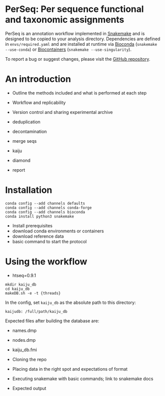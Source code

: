 # PerSeq: Per sequence functional and taxonomic assignments

PerSeq is an annotation workflow implemented in [Snakemake](https://snakemake.readthedocs.io/en/stable/) and is designed to be copied to your analysis directory. Dependencies are defined in
``envs/required.yaml`` and are installed at runtime via [Bioconda](https://bioconda.github.io/)
(``snakemake --use-conda``) or [Biocontainers](https://biocontainers.pro/) (``snakemake --use-singularity``).

To report a bug or suggest changes, please visit the [GitHub repository](https://github.com/brwnj/perseq).

An introduction
===============

+ Outline the methods included and what is performed at each step
+ Workflow and replicability
+ Version control and sharing experimental archive

+ deduplication
+ decontamination
+ merge seqs
+ kaiju
+ diamond
+ report

# Installation

```
conda config --add channels defaults
conda config --add channels conda-forge
conda config --add channels bioconda
conda install python3 snakemake
```

+ Install prerequisites
+ download conda environments or containers
+ download reference data
+ basic command to start the protocol

Using the workflow
==================

- htseq=0.9.1

```
mkdir kaiju_db
cd kaiju_db
makeDB.sh -e -t {threads}
```

In the config, set `kaiju_db` as the absolute path to this directory:

```
kaijudb: /full/path/kaiju_db
```

Expected files after building the database are:

+ names.dmp
+ nodes.dmp
+ kaiju_db.fmi


+ Cloning the repo
+ Placing data in the right spot and expectations of format
+ Executing snakemake with basic commands; link to snakemake docs
+ Expected output
